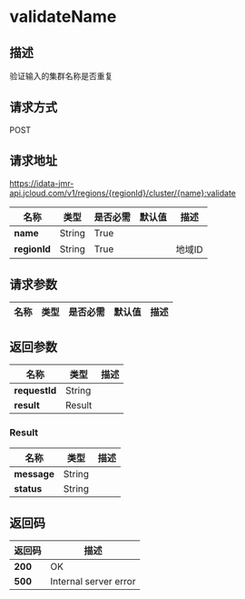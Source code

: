 # validateName


## 描述
验证输入的集群名称是否重复

## 请求方式
POST

## 请求地址
https://idata-jmr-api.jcloud.com/v1/regions/{regionId}/cluster/{name}:validate

|名称|类型|是否必需|默认值|描述|
|---|---|---|---|---|
|**name**|String|True| | |
|**regionId**|String|True| |地域ID|

## 请求参数
|名称|类型|是否必需|默认值|描述|
|---|---|---|---|---|


## 返回参数
|名称|类型|描述|
|---|---|---|
|**requestId**|String| |
|**result**|Result| |


### Result
|名称|类型|描述|
|---|---|---|
|**message**|String| |
|**status**|String| |

## 返回码
|返回码|描述|
|---|---|
|**200**|OK|
|**500**|Internal server error|
